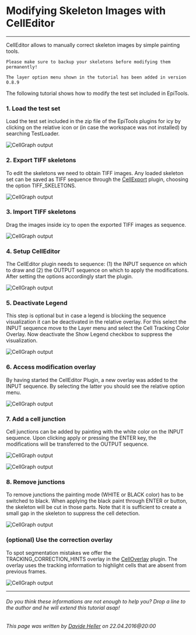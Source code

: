 # Modifying Skeleton Images with CellEditor
---------------------------------------

CellEditor allows to manually correct skeleton images by simple painting tools.

	Please make sure to backup your skeletons before modifying them permanently!
	
	The layer option menu shown in the tutorial has been added in version 0.8.9

The following tutorial shows how to modify the test set included in EpiTools.

### 1. Load the test set

Load the test set included in the zip file of the EpiTools plugins for icy by clicking on the relative icon or (in case the workspace was not installed) by searching TestLoader.

![CellGraph output](../Images/icy/CellEditor/tutorial/01_load_test_set.png)

### 2. Export TIFF skeletons

To edit the skeletons we need to obtain TIFF images. Any loaded skeleton set can be saved as TIFF sequence through the [CellExport](../03_CellExport) plugin, choosing the option TIFF_SKELETONS.

![CellGraph output](../Images/icy/CellEditor/tutorial/02_skeleton_export.png)

### 3. Import TIFF skeletons

Drag the images inside icy to open the exported TIFF images as sequence.

![CellGraph output](../Images/icy/CellEditor/tutorial/03_skeleton_Import.png)

### 4. Setup CellEditor

The CellEditor plugin needs to sequence: (1) the INPUT sequence on which to draw and (2) the OUTPUT sequence on which to apply the modifications. After setting the options accordingly start the plugin.

![CellGraph output](../Images/icy/CellEditor/tutorial/04_CellEditor_Setup.png)

### 5. Deactivate Legend

This step is optional but in case a legend is blocking the sequence visualization it can be deactivated in the relative overlay. For this select the INPUT sequence move to the Layer menu and select the Cell Tracking Color Overlay. Now deactivate the Show Legend checkbox to suppress the visualization.

![CellGraph output](../Images/icy/CellEditor/tutorial/05_deactivate_legend.png)

### 6. Access modification overlay

By having started the CellEditor Plugin, a new overlay was added to the INPUT sequence. By selecting the latter you should see the relative option menu.

![CellGraph output](../Images/icy/CellEditor/tutorial/06_modifier_overlay.png)

### 7. Add a cell junction

Cell junctions can be added by painting with the white color on the INPUT sequence. Upon clicking apply or pressing the ENTER key, the modifications will be transferred to the OUTPUT sequence.

![CellGraph output](../Images/icy/CellEditor/tutorial/07_add_junctions.png)

![CellGraph output](../Images/icy/CellEditor/tutorial/08_applied_modifications.png)

### 8. Remove junctions

To remove junctions the painting mode (WHITE or BLACK color) has to be switched to black. When applying the black paint through ENTER or button, the skeleton will be cut in those parts. Note that it is sufficient to create a small gap in the skeleton to suppress the cell detection.

![CellGraph output](../Images/icy/CellEditor/tutorial/09_remove_junctions.png)

### (optional) Use the correction overlay

To spot segmentation mistakes we offer the TRACKING_CORRECTION_HINTS overlay in the [CellOverlay](../01_CellOverlay) plugin. The overlay uses the tracking information to highlight cells that are absent from previous frames.

![CellGraph output](../Images/icy/CellEditor/correction_overlay.png)


---------------------------------------

######  Do you think these informations are not enough to help you? Drop a line to the author and he will extend this tutorial asap!

###### This page was written by [Davide Heller](mailto:davide.heller@gmail.com) on 22.04.2016@20:00



<script>
  (function(i,s,o,g,r,a,m){i['GoogleAnalyticsObject']=r;i[r]=i[r]||function(){
  (i[r].q=i[r].q||[]).push(arguments)},i[r].l=1*new Date();a=s.createElement(o),
  m=s.getElementsByTagName(o)[0];a.async=1;a.src=g;m.parentNode.insertBefore(a,m)
  })(window,document,'script','//www.google-analytics.com/analytics.js','ga');

  ga('create', 'UA-55332946-1', 'auto');
  ga('send', 'pageview');

</script>
